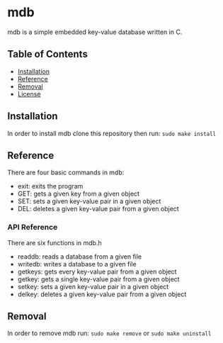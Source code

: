 # mdb
mdb is a simple embedded key-value database written in C.

## Table of Contents
- [Installation](##Installation)
- [Reference](##Reference)
- [Removal](##Removal)
- [License](./LICENSE)

## Installation
In order to install mdb clone this repository then run:
```sudo make install```

## Reference
There are four basic commands in mdb:
- exit: exits the program
- GET: gets a given key from a given object
- SET: sets a given key-value pair in a given object
- DEL: deletes a given key-value pair from a given object
### API Reference
There are six functions in mdb.h
- readdb: reads a database from a given file
- writedb: writes a database to a given file
- getkeys: gets every key-value pair from a given object
- getkey: gets a single key-value pair from a given object
- setkey: sets a given key-value pair in a given object
- delkey: deletes a given key-value pair from a given object

## Removal
In order to remove mdb run:
```sudo make remove```
or
```sudo make uninstall```
